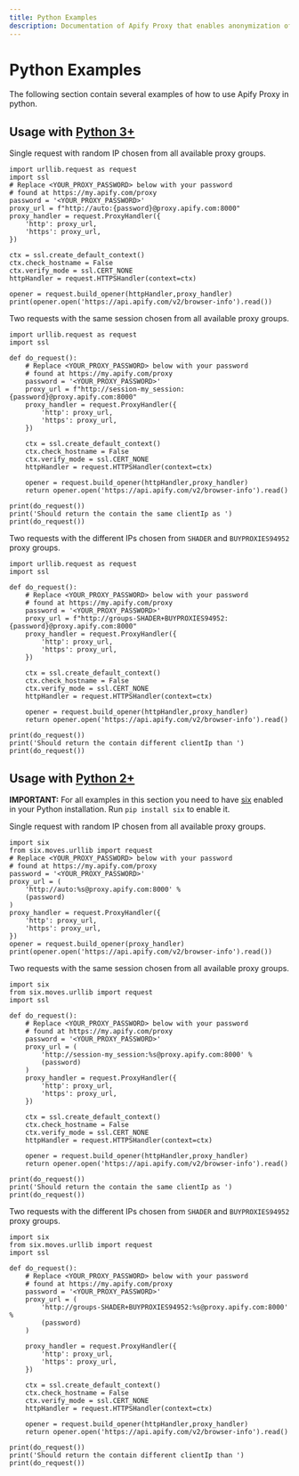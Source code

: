 ```yaml
---
title: Python Examples
description: Documentation of Apify Proxy that enables anonymization of access to websites and IP rotation.
---
```


# [](#python-examples)Python Examples

The following section contain several examples of how to use Apify Proxy in python.

## [](#usage-with-python3) Usage with [Python 3+](https://www.python.org/downloads/)

Single request with random IP chosen from all available proxy groups.

    import urllib.request as request
    import ssl
    # Replace <YOUR_PROXY_PASSWORD> below with your password
    # found at https://my.apify.com/proxy
    password = '<YOUR_PROXY_PASSWORD>'
    proxy_url = f"http://auto:{password}@proxy.apify.com:8000"
    proxy_handler = request.ProxyHandler({
        'http': proxy_url,
        'https': proxy_url,
    })

    ctx = ssl.create_default_context()
    ctx.check_hostname = False
    ctx.verify_mode = ssl.CERT_NONE
    httpHandler = request.HTTPSHandler(context=ctx)

    opener = request.build_opener(httpHandler,proxy_handler)
    print(opener.open('https://api.apify.com/v2/browser-info').read())

Two requests with the same session chosen from all available proxy groups.

    import urllib.request as request
    import ssl

    def do_request():
        # Replace <YOUR_PROXY_PASSWORD> below with your password
        # found at https://my.apify.com/proxy
        password = '<YOUR_PROXY_PASSWORD>'
        proxy_url = f"http://session-my_session:{password}@proxy.apify.com:8000"
        proxy_handler = request.ProxyHandler({
            'http': proxy_url,
            'https': proxy_url,
        })

        ctx = ssl.create_default_context()
        ctx.check_hostname = False
        ctx.verify_mode = ssl.CERT_NONE
        httpHandler = request.HTTPSHandler(context=ctx)

        opener = request.build_opener(httpHandler,proxy_handler)
        return opener.open('https://api.apify.com/v2/browser-info').read()

    print(do_request())
    print('Should return the contain the same clientIp as ')
    print(do_request())

Two requests with the different IPs chosen from `SHADER` and `BUYPROXIES94952` proxy groups.

    import urllib.request as request
    import ssl

    def do_request():
        # Replace <YOUR_PROXY_PASSWORD> below with your password
        # found at https://my.apify.com/proxy
        password = '<YOUR_PROXY_PASSWORD>'
        proxy_url = f"http://groups-SHADER+BUYPROXIES94952:{password}@proxy.apify.com:8000"
        proxy_handler = request.ProxyHandler({
            'http': proxy_url,
            'https': proxy_url,
        })

        ctx = ssl.create_default_context()
        ctx.check_hostname = False
        ctx.verify_mode = ssl.CERT_NONE
        httpHandler = request.HTTPSHandler(context=ctx)

        opener = request.build_opener(httpHandler,proxy_handler)
        return opener.open('https://api.apify.com/v2/browser-info').read()

    print(do_request())
    print('Should return the contain different clientIp than ')
    print(do_request())

## [](#usage-with-python2) Usage with [Python 2+](https://www.python.org/download/releases/2.7.2/)

**IMPORTANT:** For all examples in this section you need to have [six](https://pypi.org/project/six/) enabled in your Python installation. Run `pip install six` to enable it.

Single request with random IP chosen from all available proxy groups.

    import six
    from six.moves.urllib import request
    # Replace <YOUR_PROXY_PASSWORD> below with your password
    # found at https://my.apify.com/proxy
    password = '<YOUR_PROXY_PASSWORD>'
    proxy_url = (
        'http://auto:%s@proxy.apify.com:8000' %
        (password)
    )
    proxy_handler = request.ProxyHandler({
        'http': proxy_url,
        'https': proxy_url,
    })
    opener = request.build_opener(proxy_handler)
    print(opener.open('https://api.apify.com/v2/browser-info').read())

Two requests with the same session chosen from all available proxy groups.

    import six
    from six.moves.urllib import request
    import ssl

    def do_request():
        # Replace <YOUR_PROXY_PASSWORD> below with your password
        # found at https://my.apify.com/proxy
        password = '<YOUR_PROXY_PASSWORD>'
        proxy_url = (
            'http://session-my_session:%s@proxy.apify.com:8000' %
            (password)
        )
        proxy_handler = request.ProxyHandler({
            'http': proxy_url,
            'https': proxy_url,
        })

        ctx = ssl.create_default_context()
        ctx.check_hostname = False
        ctx.verify_mode = ssl.CERT_NONE
        httpHandler = request.HTTPSHandler(context=ctx)

        opener = request.build_opener(httpHandler,proxy_handler)
        return opener.open('https://api.apify.com/v2/browser-info').read()

    print(do_request())
    print('Should return the contain the same clientIp as ')
    print(do_request())

Two requests with the different IPs chosen from `SHADER` and `BUYPROXIES94952` proxy groups.

    import six
    from six.moves.urllib import request
    import ssl

    def do_request():
        # Replace <YOUR_PROXY_PASSWORD> below with your password
        # found at https://my.apify.com/proxy
        password = '<YOUR_PROXY_PASSWORD>'
        proxy_url = (
            'http://groups-SHADER+BUYPROXIES94952:%s@proxy.apify.com:8000' %
            (password)
        )

        proxy_handler = request.ProxyHandler({
            'http': proxy_url,
            'https': proxy_url,
        })

        ctx = ssl.create_default_context()
        ctx.check_hostname = False
        ctx.verify_mode = ssl.CERT_NONE
        httpHandler = request.HTTPSHandler(context=ctx)

        opener = request.build_opener(httpHandler,proxy_handler)
        return opener.open('https://api.apify.com/v2/browser-info').read()

    print(do_request())
    print('Should return the contain different clientIp than ')
    print(do_request())


